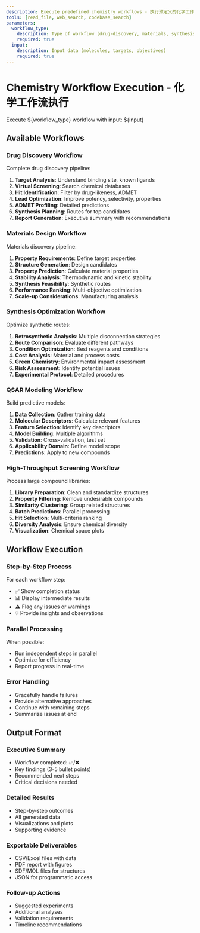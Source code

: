 ```yaml
---
description: Execute predefined chemistry workflows - 执行预定义的化学工作流
tools: [read_file, web_search, codebase_search]
parameters:
  workflow_type:
    description: Type of workflow (drug-discovery, materials, synthesis, qsar)
    required: true
  input:
    description: Input data (molecules, targets, objectives)
    required: true
---
```


# Chemistry Workflow Execution - 化学工作流执行

Execute ${workflow_type} workflow with input: ${input}

## Available Workflows

### Drug Discovery Workflow
Complete drug discovery pipeline:
1. **Target Analysis**: Understand binding site, known ligands
2. **Virtual Screening**: Search chemical databases
3. **Hit Identification**: Filter by drug-likeness, ADMET
4. **Lead Optimization**: Improve potency, selectivity, properties
5. **ADMET Profiling**: Detailed predictions
6. **Synthesis Planning**: Routes for top candidates
7. **Report Generation**: Executive summary with recommendations

### Materials Design Workflow
Materials discovery pipeline:
1. **Property Requirements**: Define target properties
2. **Structure Generation**: Design candidates
3. **Property Prediction**: Calculate material properties
4. **Stability Analysis**: Thermodynamic and kinetic stability
5. **Synthesis Feasibility**: Synthetic routes
6. **Performance Ranking**: Multi-objective optimization
7. **Scale-up Considerations**: Manufacturing analysis

### Synthesis Optimization Workflow
Optimize synthetic routes:
1. **Retrosynthetic Analysis**: Multiple disconnection strategies
2. **Route Comparison**: Evaluate different pathways
3. **Condition Optimization**: Best reagents and conditions
4. **Cost Analysis**: Material and process costs
5. **Green Chemistry**: Environmental impact assessment
6. **Risk Assessment**: Identify potential issues
7. **Experimental Protocol**: Detailed procedures

### QSAR Modeling Workflow
Build predictive models:
1. **Data Collection**: Gather training data
2. **Molecular Descriptors**: Calculate relevant features
3. **Feature Selection**: Identify key descriptors
4. **Model Building**: Multiple algorithms
5. **Validation**: Cross-validation, test set
6. **Applicability Domain**: Define model scope
7. **Predictions**: Apply to new compounds

### High-Throughput Screening Workflow
Process large compound libraries:
1. **Library Preparation**: Clean and standardize structures
2. **Property Filtering**: Remove undesirable compounds
3. **Similarity Clustering**: Group related structures
4. **Batch Predictions**: Parallel processing
5. **Hit Selection**: Multi-criteria ranking
6. **Diversity Analysis**: Ensure chemical diversity
7. **Visualization**: Chemical space plots

## Workflow Execution

### Step-by-Step Process
For each workflow step:
- ✅ Show completion status
- 📊 Display intermediate results
- ⚠️ Flag any issues or warnings
- 💡 Provide insights and observations

### Parallel Processing
When possible:
- Run independent steps in parallel
- Optimize for efficiency
- Report progress in real-time

### Error Handling
- Gracefully handle failures
- Provide alternative approaches
- Continue with remaining steps
- Summarize issues at end

## Output Format

### Executive Summary
- Workflow completed: ✅/❌
- Key findings (3-5 bullet points)
- Recommended next steps
- Critical decisions needed

### Detailed Results
- Step-by-step outcomes
- All generated data
- Visualizations and plots
- Supporting evidence

### Exportable Deliverables
- CSV/Excel files with data
- PDF report with figures
- SDF/MOL files for structures
- JSON for programmatic access

### Follow-up Actions
- Suggested experiments
- Additional analyses
- Validation requirements
- Timeline recommendations
